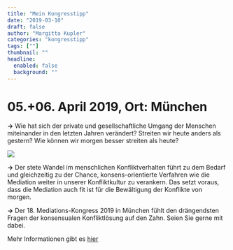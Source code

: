 ```yaml
---
title: "Mein Kongresstipp"
date: "2019-03-10"
draft: false
author: "Margitta Kupler"
categories: "kongresstipp"
tags: [""]
thumbnail: ""
headline:
  enabled: false
  background: ""
---
```


# 05.+06. April 2019, Ort: München

**→** Wie hat sich der private und gesellschaftliche Umgang der Menschen
miteinander in den letzten Jahren verändert? Streiten wir heute anders als
gestern? Wie können wir morgen besser streiten als heute?

<!--more-->

![](https://mediatorenausbildung.org/wp-content/uploads/CfM-Kongress-2019.png)


**→** Der stete Wandel im menschlichen Konfliktverhalten führt zu dem Bedarf
und gleichzeitig zu der Chance, konsens-orientierte Verfahren wie die
Mediation weiter in unserer Konfliktkultur zu verankern. Das setzt voraus,
dass die Mediation auch fit ist für die Bewältigung der Konflikte von morgen.

**→** Der 18. Mediations-Kongress 2019 in München fühlt den drängendsten
Fragen der konsensualen Konfliktlösung auf den Zahn. Seien Sie gerne mit
dabei.

Mehr Informationen gibt es
[hier](https://www.dgsf.org/aktuell/termine/termine/armut-und-menschenwuerde
"Menschenwürde")
